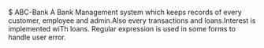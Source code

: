 $ ABC-Bank
A Bank Management system which keeps records of every customer, employee and admin.Also every transactions and loans.Interest is implemented wiTh loans. Regular expression is used in some forms to handle user error.
